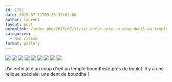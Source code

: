 ```yaml
---
id: 1731
date: 2015-07-11T09:38:32+02:00
author: laurent
layout: post
permalink: /index.php/2015/07/11/jai-enfin-jete-un-coup-doeil-au-temple-bouddhiste-2/
categories:
  - Non classé
format: gallery
---
```

<img src="/images/2015/07/tumblr_nrbhg92qCV1uuvt0bo1_1280.jpg" />
<img src="/images/2015/07/tumblr_nrbhg92qCV1uuvt0bo2_1280.jpg" />
<img src="/images/2015/07/tumblr_nrbhg92qCV1uuvt0bo3_1280.jpg" />
<img src="/images/2015/07/tumblr_nrbhg92qCV1uuvt0bo4_1280.jpg" />
<img src="/images/2015/07/tumblr_nrbhg92qCV1uuvt0bo5_1280.jpg" />
<img src="/images/2015/07/tumblr_nrbhg92qCV1uuvt0bo6_1280.jpg" />
<img src="/images/2015/07/tumblr_nrbhg92qCV1uuvt0bo7_1280.jpg" />
<img src="/images/2015/07/tumblr_nrbhg92qCV1uuvt0bo8_1280.jpg" />
<img src="/images/2015/07/tumblr_nrbhg92qCV1uuvt0bo9_1280.jpg" />

J&rsquo;ai enfin jeté un coup d&rsquo;œil au temple bouddhiste près du boulot. Il y a une relique spéciale: une dent de bouddha !